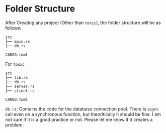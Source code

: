 # Folder Structure

After Creating any project (Other than `tonic`), the folder structure will be as follows:

```
src
├── main.rs
├── db.rs

CARGO.toml
```


For `tonic`
```
src
├── lib.rs
├── db.rs
├── server.rs
├── client.rs

CARGO.toml
```

`db.rs`: Contains the code for the database connection pool. There is `async` call even on a synchronous function, but theoritically it should be fine. I am not sure if it is a good practice or not. Please let me know if it creates a problem.
